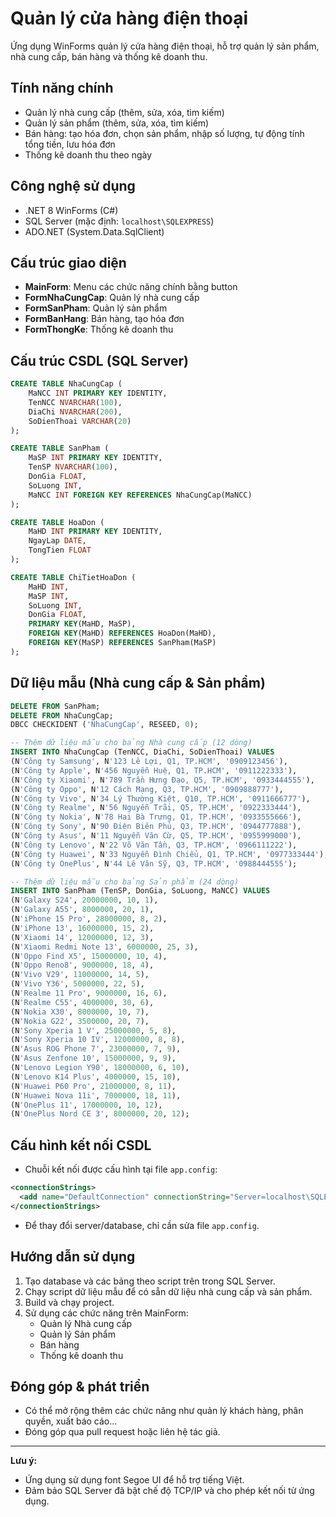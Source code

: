 ﻿# Quản lý cửa hàng điện thoại

Ứng dụng WinForms quản lý cửa hàng điện thoại, hỗ trợ quản lý sản phẩm, nhà cung cấp, bán hàng và thống kê doanh thu.

## Tính năng chính
- Quản lý nhà cung cấp (thêm, sửa, xóa, tìm kiếm)
- Quản lý sản phẩm (thêm, sửa, xóa, tìm kiếm)
- Bán hàng: tạo hóa đơn, chọn sản phẩm, nhập số lượng, tự động tính tổng tiền, lưu hóa đơn
- Thống kê doanh thu theo ngày

## Công nghệ sử dụng
- .NET 8 WinForms (C#)
- SQL Server (mặc định: `localhost\SQLEXPRESS`)
- ADO.NET (System.Data.SqlClient)

## Cấu trúc giao diện
- **MainForm**: Menu các chức năng chính bằng button
- **FormNhaCungCap**: Quản lý nhà cung cấp
- **FormSanPham**: Quản lý sản phẩm
- **FormBanHang**: Bán hàng, tạo hóa đơn
- **FormThongKe**: Thống kê doanh thu

## Cấu trúc CSDL (SQL Server)
```sql
CREATE TABLE NhaCungCap (
    MaNCC INT PRIMARY KEY IDENTITY,
    TenNCC NVARCHAR(100),
    DiaChi NVARCHAR(200),
    SoDienThoai VARCHAR(20)
);

CREATE TABLE SanPham (
    MaSP INT PRIMARY KEY IDENTITY,
    TenSP NVARCHAR(100),
    DonGia FLOAT,
    SoLuong INT,
    MaNCC INT FOREIGN KEY REFERENCES NhaCungCap(MaNCC)
);

CREATE TABLE HoaDon (
    MaHD INT PRIMARY KEY IDENTITY,
    NgayLap DATE,
    TongTien FLOAT
);

CREATE TABLE ChiTietHoaDon (
    MaHD INT,
    MaSP INT,
    SoLuong INT,
    DonGia FLOAT,
    PRIMARY KEY(MaHD, MaSP),
    FOREIGN KEY(MaHD) REFERENCES HoaDon(MaHD),
    FOREIGN KEY(MaSP) REFERENCES SanPham(MaSP)
);
```

## Dữ liệu mẫu (Nhà cung cấp & Sản phẩm)
```sql
DELETE FROM SanPham;
DELETE FROM NhaCungCap;
DBCC CHECKIDENT ('NhaCungCap', RESEED, 0);

-- Thêm dữ liệu mẫu cho bảng Nhà cung cấp (12 dòng)
INSERT INTO NhaCungCap (TenNCC, DiaChi, SoDienThoai) VALUES
(N'Công ty Samsung', N'123 Lê Lợi, Q1, TP.HCM', '0909123456'),
(N'Công ty Apple', N'456 Nguyễn Huệ, Q1, TP.HCM', '0911222333'),
(N'Công ty Xiaomi', N'789 Trần Hưng Đạo, Q5, TP.HCM', '0933444555'),
(N'Công ty Oppo', N'12 Cách Mạng, Q3, TP.HCM', '0909888777'),
(N'Công ty Vivo', N'34 Lý Thường Kiệt, Q10, TP.HCM', '0911666777'),
(N'Công ty Realme', N'56 Nguyễn Trãi, Q5, TP.HCM', '0922333444'),
(N'Công ty Nokia', N'78 Hai Bà Trưng, Q1, TP.HCM', '0933555666'),
(N'Công ty Sony', N'90 Điện Biên Phủ, Q3, TP.HCM', '0944777888'),
(N'Công ty Asus', N'11 Nguyễn Văn Cừ, Q5, TP.HCM', '0955999000'),
(N'Công ty Lenovo', N'22 Võ Văn Tần, Q3, TP.HCM', '0966111222'),
(N'Công ty Huawei', N'33 Nguyễn Đình Chiểu, Q1, TP.HCM', '0977333444'),
(N'Công ty OnePlus', N'44 Lê Văn Sỹ, Q3, TP.HCM', '0988444555');

-- Thêm dữ liệu mẫu cho bảng Sản phẩm (24 dòng)
INSERT INTO SanPham (TenSP, DonGia, SoLuong, MaNCC) VALUES
(N'Galaxy S24', 20000000, 10, 1),
(N'Galaxy A55', 8000000, 20, 1),
(N'iPhone 15 Pro', 28000000, 8, 2),
(N'iPhone 13', 16000000, 15, 2),
(N'Xiaomi 14', 12000000, 12, 3),
(N'Xiaomi Redmi Note 13', 6000000, 25, 3),
(N'Oppo Find X5', 15000000, 10, 4),
(N'Oppo Reno8', 9000000, 18, 4),
(N'Vivo V29', 11000000, 14, 5),
(N'Vivo Y36', 5000000, 22, 5),
(N'Realme 11 Pro', 9000000, 16, 6),
(N'Realme C55', 4000000, 30, 6),
(N'Nokia X30', 8000000, 10, 7),
(N'Nokia G22', 3500000, 20, 7),
(N'Sony Xperia 1 V', 25000000, 5, 8),
(N'Sony Xperia 10 IV', 12000000, 8, 8),
(N'Asus ROG Phone 7', 23000000, 7, 9),
(N'Asus Zenfone 10', 15000000, 9, 9),
(N'Lenovo Legion Y90', 18000000, 6, 10),
(N'Lenovo K14 Plus', 4000000, 15, 10),
(N'Huawei P60 Pro', 21000000, 8, 11),
(N'Huawei Nova 11i', 7000000, 18, 11),
(N'OnePlus 11', 17000000, 10, 12),
(N'OnePlus Nord CE 3', 8000000, 20, 12);
```

## Cấu hình kết nối CSDL
- Chuỗi kết nối được cấu hình tại file `app.config`:
```xml
<connectionStrings>
  <add name="DefaultConnection" connectionString="Server=localhost\SQLEXPRESS;Database=QLCuaHangDienThoai;Trusted_Connection=True;TrustServerCertificate=True;" />
</connectionStrings>
```
- Để thay đổi server/database, chỉ cần sửa file `app.config`.

## Hướng dẫn sử dụng
1. Tạo database và các bảng theo script trên trong SQL Server.
2. Chạy script dữ liệu mẫu để có sẵn dữ liệu nhà cung cấp và sản phẩm.
3. Build và chạy project.
4. Sử dụng các chức năng trên MainForm:
   - Quản lý Nhà cung cấp
   - Quản lý Sản phẩm
   - Bán hàng
   - Thống kê doanh thu

## Đóng góp & phát triển
- Có thể mở rộng thêm các chức năng như quản lý khách hàng, phân quyền, xuất báo cáo...
- Đóng góp qua pull request hoặc liên hệ tác giả.

---
**Lưu ý:**
- Ứng dụng sử dụng font Segoe UI để hỗ trợ tiếng Việt.
- Đảm bảo SQL Server đã bật chế độ TCP/IP và cho phép kết nối từ ứng dụng.
